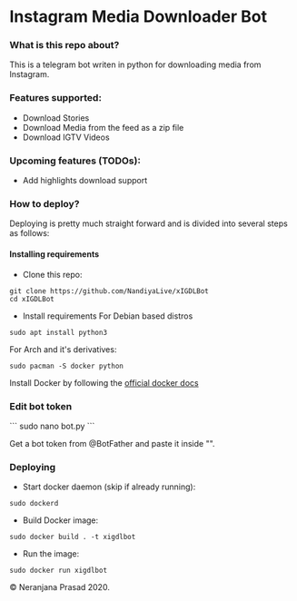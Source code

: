 <h1>Instagram Media Downloader Bot</h1>

<h3>What is this repo about?</h3>
<p>This is a telegram bot writen in python for downloading media from Instagram.<p>

<h3>Features supported:</h3>
<ul>
  <li>Download Stories</li>
  <li>Download Media from the feed as a zip file</li>
  <li>Download IGTV Videos</li>
</ul>

<h3>Upcoming features (TODOs):</h3>
<ul>
  <li>Add highlights download support</li>
</ul>

<h3>How to deploy?</h3>
Deploying is pretty much straight forward and is divided into several steps as follows:

<h4>Installing requirements</h4>

- Clone this repo:
```
git clone https://github.com/NandiyaLive/xIGDLBot
cd xIGDLBot
```

- Install requirements
For Debian based distros
```
sudo apt install python3
```
For Arch and it's derivatives:
```
sudo pacman -S docker python
```

Install Docker by following the [official docker docs](https://docs.docker.com/engine/install/debian/)

<h3>Edit bot token</h3>
```
sudo nano bot.py
```
<p>Get a bot token from @BotFather and paste it inside "".</p>

<h3>Deploying</h3>

- Start docker daemon (skip if already running):
```
sudo dockerd
```
- Build Docker image:
```
sudo docker build . -t xigdlbot
```
- Run the image:
```
sudo docker run xigdlbot
```

© Neranjana Prasad 2020.

